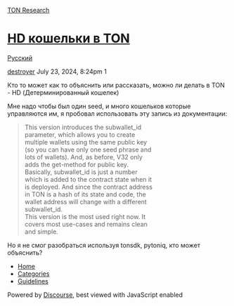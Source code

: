 [TON Research](/)

# [HD кошельки в TON](/t/hd-ton/29359)

[Русский](/c/ru/49) 

    

[destroyer](https://tonresear.ch/u/destroyer)  July 23, 2024, 8:24pm  1

Кто то может как то объяснить или рассказать, можно ли делать в TON - HD (Детерминированный кошелек)

Мне надо чтобы был один seed, и много кошельков которые управляются им, я пробовал использовать эту запись из документации:

> This version introduces the subwallet\_id  
> parameter, which allows you to create  
> multiple wallets using the same public key  
> (so you can have only one seed phrase and  
> lots of wallets). And, as before, V32 only  
> adds the get-method for public key.  
> Basically, subwallet\_id is just a number  
> which is added to the contract state when it  
> is deployed. And since the contract address  
> in TON is a hash of its state and code, the  
> wallet address will change with a different  
> subwallet\_id.  
> This version is the most used right now. It  
> covers most use-cases and remains clean  
> and simple.

Но я не смог разобраться используя tonsdk, pytoniq, кто может объяснить?

 

*   [Home](/)
*   [Categories](/categories)
*   [Guidelines](/guidelines)

Powered by [Discourse](https://www.discourse.org), best viewed with JavaScript enabled